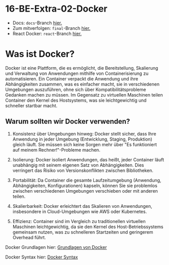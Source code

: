 # 16-BE-Extra-02-Docker

-   Docs: `docs`-Branch [hier.](https://github.com/WD-23-D10-A/16-BE-Extra-02-Docker/tree/docs)
-   Zum mitverfolgen: `final`-Branch [hier.](https://github.com/WD-23-D10-A/16-BE-Extra-02-Docker/tree/final)
-   React Docker: `react`-Branch [hier.](https://github.com/WD-23-D10-A/16-BE-Extra-02-Docker/tree/react)

# Was ist Docker?

Docker ist eine Plattform, die es ermöglicht, die Bereitstellung, Skalierung und Verwaltung von Anwendungen mithilfe von Containerisierung zu automatisieren. Ein Container verpackt die Anwendung und ihre Abhängigkeiten zusammen, was es einfacher macht, sie in verschiedenen Umgebungen auszuführen, ohne sich über Kompatibilitätsprobleme Gedanken machen zu müssen. Im Gegensatz zu virtuellen Maschinen teilen Container den Kernel des Hostsystems, was sie leichtgewichtig und schneller startbar macht.

## Warum sollten wir Docker verwenden?

1. Konsistenz über Umgebungen hinweg: Docker stellt sicher, dass Ihre Anwendung in jeder Umgebung (Entwicklung, Staging, Produktion) gleich läuft. Sie müssen sich keine Sorgen mehr über "Es funktioniert auf meinem Rechner!"-Probleme machen.

1. Isolierung: Docker isoliert Anwendungen, das heißt, jeder Container läuft unabhängig mit seinem eigenen Satz von Abhängigkeiten. Dies verringert das Risiko von Versionskonflikten zwischen Bibliotheken.

1. Portabilität: Da Container die gesamte Laufzeitumgebung (Anwendung, Abhängigkeiten, Konfigurationen) kapseln, können Sie sie problemlos zwischen verschiedenen Umgebungen verschieben oder mit anderen teilen.

1. Skalierbarkeit: Docker erleichtert das Skalieren von Anwendungen, insbesondere in Cloud-Umgebungen wie AWS oder Kubernetes.

1. Effizienz: Container sind im Vergleich zu traditionellen virtuellen Maschinen leichtgewichtig, da sie den Kernel des Host-Betriebssystems gemeinsam nutzen, was zu schnelleren Startzeiten und geringerem Overhead führt.

Docker Grundlagen hier: [Grundlagen von Docker](./Grundlagen.md)

Docker Syntax hier: [Docker Syntax](./Docker-Syntax.md)